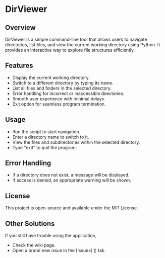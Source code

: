 # DirViewer

## Overview
DirViewer is a simple command-line tool that allows users to navigate directories, list files, and view the current working directory using Python. It provides an interactive way to explore file structures efficiently.

## Features
- Display the current working directory.
- Switch to a different directory by typing its name.
- List all files and folders in the selected directory.
- Error handling for incorrect or inaccessible directories.
- Smooth user experience with minimal delays.
- Exit option for seamless program termination.

## Usage
- Run the script to start navigation.
- Enter a directory name to switch to it.
- View the files and subdirectories within the selected directory.
- Type "exit" to quit the program.

## Error Handling
- If a directory does not exist, a message will be displayed.
- If access is denied, an appropriate warning will be shown.

## License
This project is open-source and available under the MIT License.

## Other Solutions
If you still have trouble using the application,
- Check the wiki page.
- Open a brand new issue in the [Issues] () tab.
